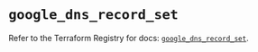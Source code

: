 # `google_dns_record_set`

Refer to the Terraform Registry for docs: [`google_dns_record_set`](https://registry.terraform.io/providers/hashicorp/google/6.41.0/docs/resources/dns_record_set).
